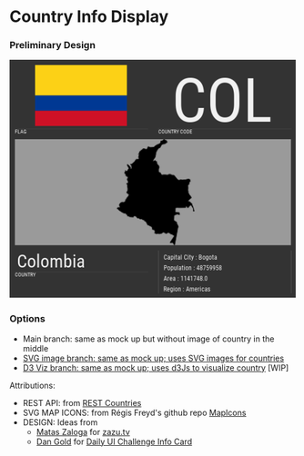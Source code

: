 # Country Info Display

### Preliminary Design
![Preliminary mock up](images/CountryCard.png)

### Options
+ Main branch: same as mock up but without image of country in the middle
+ [SVG image branch: same as mock up; uses SVG images for countries](https://github.com/kartikadur/urban-couscous/tree/map-option-svg-image)
+ [D3 Viz branch: same as mock up; uses d3Js to visualize country](https://github.com/kartikadur/urban-couscous/tree/map-option-d3js) [WIP]

Attributions: 
+ REST API: from [REST Countries](https://restcountries.eu/)
+ SVG MAP ICONS: from Régis Freyd's github repo [MapIcons](https://github.com/djaiss/mapsicon)
+ DESIGN: Ideas from 
  + [Matas Zaloga](https://dribbble.com/matzalog) for [zazu.tv](www.zazu.tv)
  + [Dan Gold](https://dribbble.com/dangold) for [Daily UI Challenge Info Card](https://dribbble.com/shots/3054339-Info-Card-Daily-UI-45)
